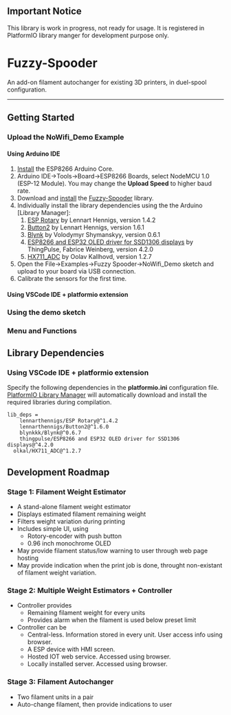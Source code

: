 ## Important Notice
This library is work in progress, not ready for usage. It is registered in PlatformIO library manger for development purpose only.

# Fuzzy-Spooder
An add-on filament autochanger for existing 3D printers, in duel-spool configuration.

---
## Getting Started

### Upload the NoWifi_Demo Example

#### Using Arduino IDE

1. [Install](https://arduino-esp8266.readthedocs.io/en/latest/installing.html) the ESP8266 Arduino Core.
1. Arduino IDE->Tools->Board->ESP8266 Boards, select NodeMCU 1.0 (ESP-12 Module). You may change the **Upload Speed** to higher baud rate. 
1. Download and [install](https://www.arduino.cc/en/Guide/Libraries) the [Fuzzy-Spooder](https://github.com/FuzzyNoodle/Fuzzy-Spooder) library.
1. Individually install the library dependencies using the the Arduino [Library Manager]:
    1. [ESP Rotary](https://github.com/LennartHennigs/ESPRotary) by Lennart Hennigs, version 1.4.2
    1. [Button2](https://github.com/LennartHennigs/Button2) by Lennart Hennigs, version 1.6.1
    1. [Blynk](https://github.com/blynkkk/blynk-library) by Volodymyr Shymanskyy, version 0.6.1
    1. [ESP8266 and ESP32 OLED driver for SSD1306 displays](https://github.com/ThingPulse/esp8266-oled-ssd1306) by ThingPulse, Fabrice Weinberg, version 4.2.0
    1. [HX711_ADC](https://github.com/olkal/HX711_ADC) by Oolav Kallhovd, version 1.2.7
5. Open the File->Examples->Fuzzy Spooder->NoWifi_Demo sketch and upload to your board via USB connection.
6. Calibrate the sensors for the first time.

#### Using VSCode IDE + platformio extension

### Using the demo sketch

### Menu and Functions

## Library Dependencies


### Using VSCode IDE + platformio extension
Specify the following dependencies in the **platformio.ini** configuration file. [PlatformIO Library Manager](https://docs.platformio.org/en/feature-test-docs/librarymanager/index.html) will automatically download and install the required libraries during compilation.
```
lib_deps = 
	lennarthennigs/ESP Rotary@^1.4.2
	lennarthennigs/Button2@^1.6.0
	blynkkk/Blynk@^0.6.7
	thingpulse/ESP8266 and ESP32 OLED driver for SSD1306 displays@^4.2.0
  olkal/HX711_ADC@^1.2.7
```


## Development Roadmap
### Stage 1: Filament Weight Estimator
- A stand-alone filament weight estimator
- Displays estimated filament remaining weight
- Filters weight variation during printing
- Includes simple UI, using
  - Rotory-encoder with push button
  - 0.96 inch monochrome OLED
- May provide filament status/low warning to user through web page hosting
- May provide indication when the print job is done, throught non-existant of filament weight variation. 

### Stage 2: Multiple Weight Estimators + Controller
- Controller provides
  - Remaining filament weight for every units
  - Provides alarm when the filament is used below preset limit
- Controller can be
  - Central-less.  Information stored in every unit. User access info using browser.
  - A ESP device with HMI screen.
  - Hosted IOT web service. Accessed using browser.
  - Locally installed server. Accessed using browser.
### Stage 3: Filament Autochanger
- Two filament units in a pair
- Auto-change filament, then provide indications to user
